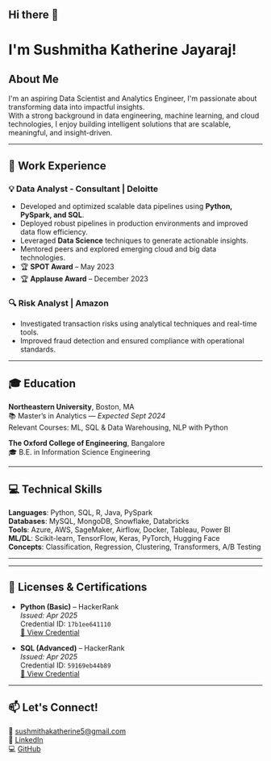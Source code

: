 ## Hi there 👋

#  I'm Sushmitha Katherine Jayaraj!

##  About Me
I'm an aspiring Data Scientist and Analytics Engineer, I'm passionate about transforming data into impactful insights.  
With a strong background in data engineering, machine learning, and cloud technologies, I enjoy building intelligent solutions that are scalable, meaningful, and insight-driven.

---

## 💼 Work Experience

### 💡 Data Analyst - Consultant | Deloitte
- Developed and optimized scalable data pipelines using **Python, PySpark, and SQL**.
- Deployed robust pipelines in production environments and improved data flow efficiency.
- Leveraged **Data Science** techniques to generate actionable insights.
- Mentored peers and explored emerging cloud and big data technologies.
- 🏆 **SPOT Award** – May 2023  
- 🏆 **Applause Award** – December 2023

### 🔍 Risk Analyst | Amazon
- Investigated transaction risks using analytical techniques and real-time tools.
- Improved fraud detection and ensured compliance with operational standards.

---

## 🎓 Education

**Northeastern University**, Boston, MA  
📚 Master’s in Analytics — *Expected Sept 2024*  
Relevant Courses: ML, SQL & Data Warehousing, NLP with Python  

**The Oxford College of Engineering**, Bangalore  
🎓 B.E. in Information Science Engineering

---

## 💻 Technical Skills

**Languages**: Python, SQL, R, Java, PySpark  
**Databases**: MySQL, MongoDB, Snowflake, Databricks  
**Tools**: Azure, AWS, SageMaker, Airflow, Docker, Tableau, Power BI  
**ML/DL**: Scikit-learn, TensorFlow, Keras, PyTorch, Hugging Face  
**Concepts**: Classification, Regression, Clustering, Transformers, A/B Testing

---
---

## 📜 Licenses & Certifications

- **Python (Basic)** – HackerRank  
  *Issued: Apr 2025*  
  Credential ID: `17b1ee641110`  
  [🔗 View Credential](https://www.hackerrank.com/certificates/17b1ee641110)

- **SQL (Advanced)** – HackerRank  
  *Issued: Apr 2025*  
  Credential ID: `59169eb44b89`  
  [🔗 View Credential](https://www.hackerrank.com/certificates/59169eb44b89)
---
## 📫 Let's Connect!
📧 sushmithakatherine5@gmail.com  
🔗 [LinkedIn](https://linkedin.com/in/sushmitha-katherine-69387b189/)  
💻 [GitHub](https://github.com/sushmitha-lab)  

